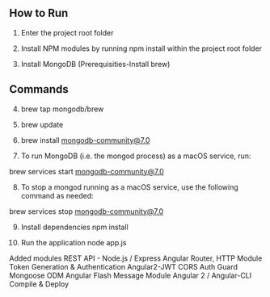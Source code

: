 How to Run
-----------------------------
1. Enter the project root folder 

2. Install NPM modules by running npm install within the project root folder

3. Install MongoDB 
(Prerequisities-Install brew)

Commands
--------------------------------
4. brew tap mongodb/brew
5. brew update
6. brew install mongodb-community@7.0

7. To run MongoDB (i.e. the mongod process) as a macOS service, run:

brew services start mongodb-community@7.0

8. To stop a mongod running as a macOS service, use the following command as needed:

brew services stop mongodb-community@7.0

9. Install dependencies
npm install 

10. Run the application
node app.js

Added modules
REST API - Node.js / Express
Angular Router, HTTP Module
Token Generation & Authentication
Angular2-JWT
CORS
Auth Guard
Mongoose ODM
Angular Flash Message Module
Angular 2 / Angular-CLI
Compile & Deploy